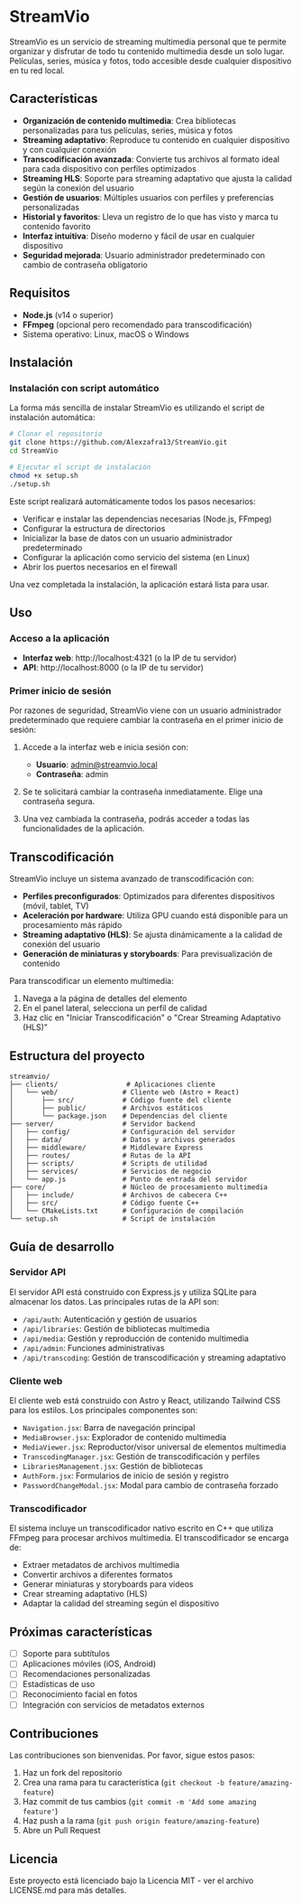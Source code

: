 # StreamVio

StreamVio es un servicio de streaming multimedia personal que te permite organizar y disfrutar de todo tu contenido multimedia desde un solo lugar. Películas, series, música y fotos, todo accesible desde cualquier dispositivo en tu red local.

## Características

- **Organización de contenido multimedia**: Crea bibliotecas personalizadas para tus películas, series, música y fotos
- **Streaming adaptativo**: Reproduce tu contenido en cualquier dispositivo y con cualquier conexión
- **Transcodificación avanzada**: Convierte tus archivos al formato ideal para cada dispositivo con perfiles optimizados
- **Streaming HLS**: Soporte para streaming adaptativo que ajusta la calidad según la conexión del usuario
- **Gestión de usuarios**: Múltiples usuarios con perfiles y preferencias personalizadas
- **Historial y favoritos**: Lleva un registro de lo que has visto y marca tu contenido favorito
- **Interfaz intuitiva**: Diseño moderno y fácil de usar en cualquier dispositivo
- **Seguridad mejorada**: Usuario administrador predeterminado con cambio de contraseña obligatorio

## Requisitos

- **Node.js** (v14 o superior)
- **FFmpeg** (opcional pero recomendado para transcodificación)
- Sistema operativo: Linux, macOS o Windows

## Instalación

### Instalación con script automático

La forma más sencilla de instalar StreamVio es utilizando el script de instalación automática:

```bash
# Clonar el repositorio
git clone https://github.com/Alexzafra13/StreamVio.git
cd StreamVio

# Ejecutar el script de instalación
chmod +x setup.sh
./setup.sh
```

Este script realizará automáticamente todos los pasos necesarios:

- Verificar e instalar las dependencias necesarias (Node.js, FFmpeg)
- Configurar la estructura de directorios
- Inicializar la base de datos con un usuario administrador predeterminado
- Configurar la aplicación como servicio del sistema (en Linux)
- Abrir los puertos necesarios en el firewall

Una vez completada la instalación, la aplicación estará lista para usar.

## Uso

### Acceso a la aplicación

- **Interfaz web**: http://localhost:4321 (o la IP de tu servidor)
- **API**: http://localhost:8000 (o la IP de tu servidor)

### Primer inicio de sesión

Por razones de seguridad, StreamVio viene con un usuario administrador predeterminado que requiere cambiar la contraseña en el primer inicio de sesión:

1. Accede a la interfaz web e inicia sesión con:

   - **Usuario**: admin@streamvio.local
   - **Contraseña**: admin

2. Se te solicitará cambiar la contraseña inmediatamente. Elige una contraseña segura.

3. Una vez cambiada la contraseña, podrás acceder a todas las funcionalidades de la aplicación.

## Transcodificación

StreamVio incluye un sistema avanzado de transcodificación con:

- **Perfiles preconfigurados**: Optimizados para diferentes dispositivos (móvil, tablet, TV)
- **Aceleración por hardware**: Utiliza GPU cuando está disponible para un procesamiento más rápido
- **Streaming adaptativo (HLS)**: Se ajusta dinámicamente a la calidad de conexión del usuario
- **Generación de miniaturas y storyboards**: Para previsualización de contenido

Para transcodificar un elemento multimedia:

1. Navega a la página de detalles del elemento
2. En el panel lateral, selecciona un perfil de calidad
3. Haz clic en "Iniciar Transcodificación" o "Crear Streaming Adaptativo (HLS)"

## Estructura del proyecto

```
streamvio/
├── clients/                 # Aplicaciones cliente
│   └── web/                # Cliente web (Astro + React)
│       ├── src/            # Código fuente del cliente
│       ├── public/         # Archivos estáticos
│       └── package.json    # Dependencias del cliente
├── server/                 # Servidor backend
│   ├── config/             # Configuración del servidor
│   ├── data/               # Datos y archivos generados
│   ├── middleware/         # Middleware Express
│   ├── routes/             # Rutas de la API
│   ├── scripts/            # Scripts de utilidad
│   ├── services/           # Servicios de negocio
│   └── app.js              # Punto de entrada del servidor
├── core/                   # Núcleo de procesamiento multimedia
│   ├── include/            # Archivos de cabecera C++
│   ├── src/                # Código fuente C++
│   └── CMakeLists.txt      # Configuración de compilación
└── setup.sh                # Script de instalación
```

## Guía de desarrollo

### Servidor API

El servidor API está construido con Express.js y utiliza SQLite para almacenar los datos. Las principales rutas de la API son:

- `/api/auth`: Autenticación y gestión de usuarios
- `/api/libraries`: Gestión de bibliotecas multimedia
- `/api/media`: Gestión y reproducción de contenido multimedia
- `/api/admin`: Funciones administrativas
- `/api/transcoding`: Gestión de transcodificación y streaming adaptativo

### Cliente web

El cliente web está construido con Astro y React, utilizando Tailwind CSS para los estilos. Los principales componentes son:

- `Navigation.jsx`: Barra de navegación principal
- `MediaBrowser.jsx`: Explorador de contenido multimedia
- `MediaViewer.jsx`: Reproductor/visor universal de elementos multimedia
- `TranscodingManager.jsx`: Gestión de transcodificación y perfiles
- `LibrariesManagement.jsx`: Gestión de bibliotecas
- `AuthForm.jsx`: Formularios de inicio de sesión y registro
- `PasswordChangeModal.jsx`: Modal para cambio de contraseña forzado

### Transcodificador

El sistema incluye un transcodificador nativo escrito en C++ que utiliza FFmpeg para procesar archivos multimedia. El transcodificador se encarga de:

- Extraer metadatos de archivos multimedia
- Convertir archivos a diferentes formatos
- Generar miniaturas y storyboards para videos
- Crear streaming adaptativo (HLS)
- Adaptar la calidad del streaming según el dispositivo

## Próximas características

- [ ] Soporte para subtítulos
- [ ] Aplicaciones móviles (iOS, Android)
- [ ] Recomendaciones personalizadas
- [ ] Estadísticas de uso
- [ ] Reconocimiento facial en fotos
- [ ] Integración con servicios de metadatos externos

## Contribuciones

Las contribuciones son bienvenidas. Por favor, sigue estos pasos:

1. Haz un fork del repositorio
2. Crea una rama para tu característica (`git checkout -b feature/amazing-feature`)
3. Haz commit de tus cambios (`git commit -m 'Add some amazing feature'`)
4. Haz push a la rama (`git push origin feature/amazing-feature`)
5. Abre un Pull Request

## Licencia

Este proyecto está licenciado bajo la Licencia MIT - ver el archivo LICENSE.md para más detalles.
